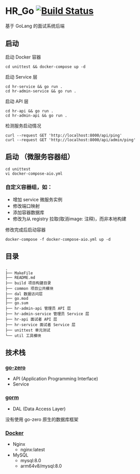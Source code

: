 # HR_Go [![Build Status](https://ci.scutbot.cn/api/badges/Web/HR_Go/status.svg)](https://ci.scutbot.cn/Web/HR_Go)

基于 GoLang 的面试系统后端

## 启动

启动 Docker 容器

``` shell
cd unittest && docker-compose up -d
```

启动 Service 层

``` shell
cd hr-service && go run .
cd hr-admin-service && go run .
```

启动 API 层

``` shell
cd hr-api && go run .
cd hr-admin-api && go run .
```

检测服务启动情况

```shell
curl --request GET 'http://localhost:8000/api/ping'
curl --request GET 'http://localhost:8000/api/admin/ping'
```

## 启动 （微服务容器组）

```shell
cd unittest
vi docker-compose-aio.yml
```

### 自定义容器组，如：

- 增加 service 微服务实例
- 修改端口映射
- 添加容器数据库
- 修改为从 registry 拉取(取消image: 注释)，而非本地构建

修改完成后启动容器

```shell
docker-compose -f docker-compose-aio.yml up -d
```

## 目录

``` text
.
├── MakeFile
├── README.md
├── build 项目构建目录
├── common 项目公共模块
├── dal 数据访问层
├── go.mod
├── go.sum
├── hr-admin-api 管理员 API 层
├── hr-admin-service 管理员 Service 层
├── hr-api 面试者 API 层
├── hr-service 面试者 Service 层
├── unittest 单元测试
└── util 工具模块

```

## 技术栈

### [go-zero](https://github.com/zeromicro/go-zero)

- API (Application Programming Interface)
- Service

### [gorm](https://github.com/go-gorm/gorm)

- DAL (Data Access Layer)

没有使用 go-zero 原生的数据库框架

### [Docker](https://docs.docker.com)

- Nginx
    - nginx:latest
- MySQL
    - mysql:8.0
    - arm64v8/mysql:8.0
